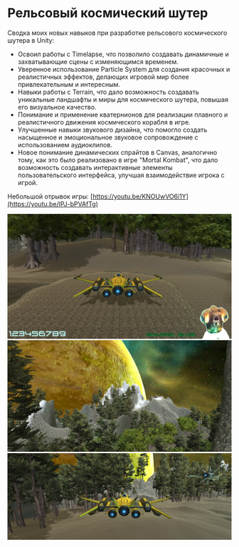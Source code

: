 # Рельсовый космический шутер

Сводка моих новых навыков при разработке рельсового космического шутера в Unity:

- Освоил работы с Timelapse, что позволило создавать динамичные и захватывающие сцены с изменяющимся временем.
- Уверенное использование Particle System для создания красочных и реалистичных эффектов, делающих игровой мир более привлекательным и интересным.
- Навыки работы с Terrain, что дало возможность создавать уникальные ландшафты и миры для космического шутера, повышая его визуальное качество.
- Понимание и применение кватернионов для реализации плавного и реалистичного движения космического корабля в игре.
- Улучшенные навыки звукового дизайна, что помогло создать насыщенное и эмоциональное звуковое сопровождение с использованием аудиоклипов.
- Новое понимание динамических спрайтов в Canvas, аналогично тому, как это было реализовано в игре "Mortal Kombat", что дало возможность создавать интерактивные элементы пользовательского интерфейса, улучшая взаимодействие игрока с игрой.

Небольшой отрывок игры: [https://youtu.be/KNOUwVO6i1Y](https://youtu.be/lPJ-bPVAfTg)

![Screenshot](https://github.com/ZeRcooI/Argon-Assault/blob/main/Assets/ScreenShots/Screenshot%201.jpg)
![Screenshot](https://github.com/ZeRcooI/Argon-Assault/blob/main/Assets/ScreenShots/Screenshot%202.jpg)
![Screenshot](https://github.com/ZeRcooI/Argon-Assault/blob/main/Assets/ScreenShots/Screenshot%203.jpg)
